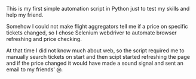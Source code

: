 This is my first simple automation script in Python just to test my skills and help my friend.

Somehow I could not make flight aggregators tell me if a price on specific tickets changed, so I chose Selenium webdriver to automate browser refreshing and price checking.

At that time I did not know much about web, so the script required me to manually search tickets on start and then scipt started refreshing the page and if the price changed it would have made a sound signal and sent an email to my friends' @.
